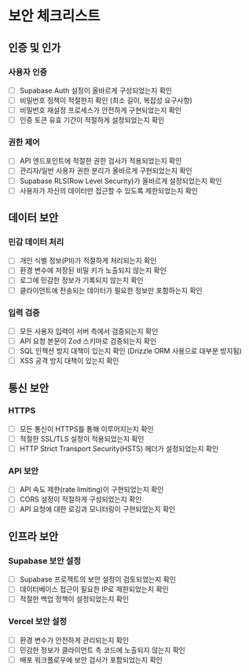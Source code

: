 # 보안 체크리스트

## 인증 및 인가

### 사용자 인증
- [ ] Supabase Auth 설정이 올바르게 구성되었는지 확인
- [ ] 비밀번호 정책이 적절한지 확인 (최소 길이, 복잡성 요구사항)
- [ ] 비밀번호 재설정 프로세스가 안전하게 구현되었는지 확인
- [ ] 인증 토큰 유효 기간이 적절하게 설정되었는지 확인

### 권한 제어
- [ ] API 엔드포인트에 적절한 권한 검사가 적용되었는지 확인
- [ ] 관리자/일반 사용자 권한 분리가 올바르게 구현되었는지 확인
- [ ] Supabase RLS(Row Level Security)가 올바르게 설정되었는지 확인
- [ ] 사용자가 자신의 데이터만 접근할 수 있도록 제한되었는지 확인

## 데이터 보안

### 민감 데이터 처리
- [ ] 개인 식별 정보(PII)가 적절하게 처리되는지 확인
- [ ] 환경 변수에 저장된 비밀 키가 노출되지 않는지 확인
- [ ] 로그에 민감한 정보가 기록되지 않는지 확인
- [ ] 클라이언트에 전송되는 데이터가 필요한 정보만 포함하는지 확인

### 입력 검증
- [ ] 모든 사용자 입력이 서버 측에서 검증되는지 확인
- [ ] API 요청 본문이 Zod 스키마로 검증되는지 확인
- [ ] SQL 인젝션 방지 대책이 있는지 확인 (Drizzle ORM 사용으로 대부분 방지됨)
- [ ] XSS 공격 방지 대책이 있는지 확인

## 통신 보안

### HTTPS
- [ ] 모든 통신이 HTTPS를 통해 이루어지는지 확인
- [ ] 적절한 SSL/TLS 설정이 적용되었는지 확인
- [ ] HTTP Strict Transport Security(HSTS) 헤더가 설정되었는지 확인

### API 보안
- [ ] API 속도 제한(rate limiting)이 구현되었는지 확인
- [ ] CORS 설정이 적절하게 구성되었는지 확인
- [ ] API 요청에 대한 로깅과 모니터링이 구현되었는지 확인

## 인프라 보안

### Supabase 보안 설정
- [ ] Supabase 프로젝트의 보안 설정이 검토되었는지 확인
- [ ] 데이터베이스 접근이 필요한 IP로 제한되었는지 확인
- [ ] 적절한 백업 정책이 설정되었는지 확인

### Vercel 보안 설정
- [ ] 환경 변수가 안전하게 관리되는지 확인
- [ ] 민감한 정보가 클라이언트 측 코드에 노출되지 않는지 확인
- [ ] 배포 워크플로우에 보안 검사가 포함되었는지 확인 